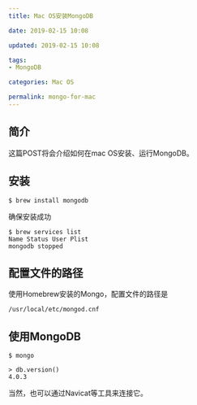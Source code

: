 ```yaml
---
title: Mac OS安装MongoDB

date: 2019-02-15 10:08

updated: 2019-02-15 10:08

tags:
- MongoDB

categories: Mac OS

permalink: mongo-for-mac
---
```


## 简介

这篇POST将会介绍如何在mac OS安装、运行MongoDB。



## 安装

~~~shell
$ brew install mongodb
~~~



确保安装成功

~~~shell
$ brew services list
Name Status User Plist
mongodb stopped
~~~



## 配置文件的路径

使用Homebrew安装的Mongo，配置文件的路径是

`/usr/local/etc/mongod.cnf`



## 使用MongoDB

~~~shell
$ mongo

> db.version()
4.0.3
~~~



当然，也可以通过Navicat等工具来连接它。

